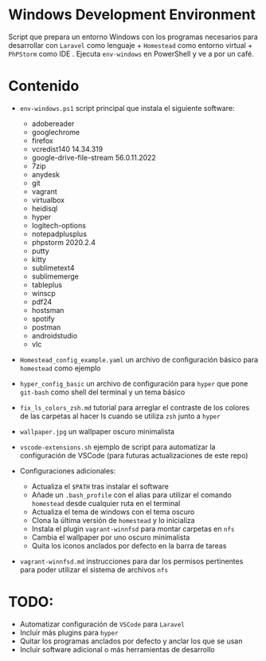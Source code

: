 # Windows Development Environment

Script que prepara un entorno Windows con los programas necesarios para desarrollar con `Laravel` como lenguaje + `Homestead` como entorno virtual + `PhPStorm` como IDE  . Ejecuta `env-windows` en PowerShell y ve a por un café.

# Contenido

* `env-windows.ps1` script principal que instala el siguiente software:
  * adobereader 
  * googlechrome 
  * firefox 
  * vcredist140 14.34.319
  * google-drive-file-stream 56.0.11.2022 
  * 7zip
  * anydesk 
  * git 
  * vagrant 
  * virtualbox 
  * heidisql 
  * hyper 
  * logitech-options 
  * notepadplusplus
  * phpstorm 2020.2.4 
  * putty 
  * kitty 
  * sublimetext4 
  * sublimemerge 
  * tableplus 
  * winscp 
  * pdf24 
  * hostsman 
  * spotify 
  * postman 
  * androidstudio 
  * vlc

* `Homestead_config_example.yaml` un archivo de configuración básico para `homestead` como ejemplo
* `hyper_config_basic` un archivo de configuración para `hyper` que pone `git-bash` como shell del terminal y un tema básico
* `fix_ls_colors_zsh.md` tutorial para arreglar el contraste de los colores de las carpetas al hacer ls cuando se utiliza `zsh` junto a `hyper` 
* `wallpaper.jpg` un wallpaper oscuro minimalista
* `vscode-extensions.sh` ejemplo de script para automatizar la configuración de VSCode (para futuras actualizaciones de este repo)
* Configuraciones adicionales:
  * Actualiza el `$PATH` tras instalar el software
  * Añade un `.bash_profile` con el alias para utilizar el comando `homestead` desde cualquier ruta en el terminal
  * Actualiza el tema de windows con el tema oscuro
  * Clona la última versión de `homestead` y lo inicializa
  * Instala el plugin `vagrant-winnfsd` para montar carpetas en `nfs`
  * Cambia el wallpaper por uno oscuro minimalista
  * Quita los iconos anclados por defecto en la barra de tareas
* `vagrant-winnfsd.md` instrucciones para dar los permisos pertinentes para poder utilizar el sistema de archivos `nfs`

# TODO:
* Automatizar configuración de `VSCode` para `Laravel`
* Incluir más plugins para `hyper` 
* Quitar los programas anclados por defecto y anclar los que se usan
* Incluir software adicional o más herramientas de desarrollo
